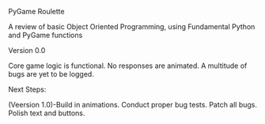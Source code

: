 PyGame Roulette

A review of basic Object Oriented Programming, using Fundamental Python and PyGame functions

Version 0.0

Core game logic is functional. No responses are animated. A multitude of bugs are yet to be logged.

Next Steps:

(Veersion 1.0)-Build in animations. Conduct proper bug tests. Patch all bugs. Polish text and buttons.

